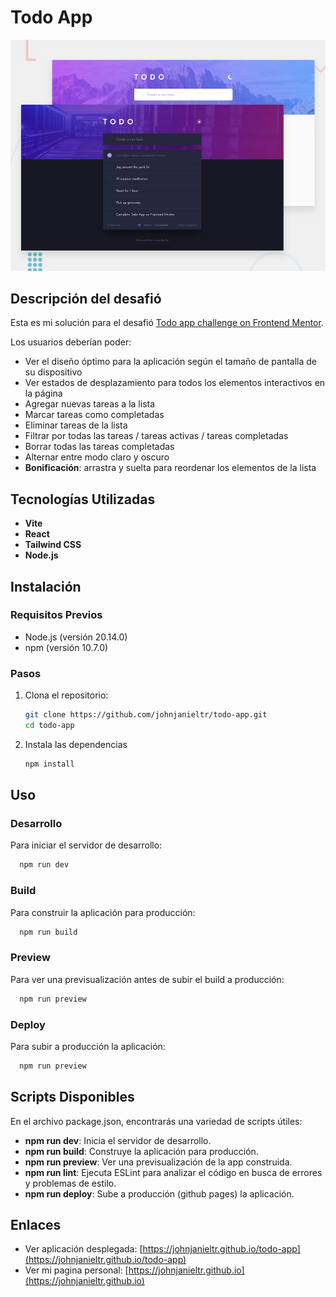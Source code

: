 # Todo App

![Design preview for the Manage landing page coding challenge](./public/images/preview.jpg)

## Descripción del desafió

Esta es mi solución para el desafió [Todo app challenge on Frontend Mentor](https://www.frontendmentor.io/challenges/todo-app-Su1_KokOW). 

Los usuarios deberían poder:

- Ver el diseño óptimo para la aplicación según el tamaño de pantalla de su dispositivo
- Ver estados de desplazamiento para todos los elementos interactivos en la página
- Agregar nuevas tareas a la lista
- Marcar tareas como completadas
- Eliminar tareas de la lista
- Filtrar por todas las tareas / tareas activas / tareas completadas
- Borrar todas las tareas completadas
- Alternar entre modo claro y oscuro
- **Bonificación**: arrastra y suelta para reordenar los elementos de la lista

## Tecnologías Utilizadas

- **Vite**
- **React**
- **Tailwind CSS**
- **Node.js**

## Instalación

### Requisitos Previos

- Node.js (versión 20.14.0)
- npm (versión 10.7.0)

### Pasos

1. Clona el repositorio:
   ```sh
   git clone https://github.com/johnjanieltr/todo-app.git
   cd todo-app
   ```
1. Instala las dependencias
   ```sh
   npm install
   ```

## Uso

### Desarrollo

Para iniciar el servidor de desarrollo:
```sh
  npm run dev
```

### Build

Para construir la aplicación para producción:
```sh
  npm run build
```

### Preview

Para ver una previsualización antes de subir el build a producción:
```sh
  npm run preview
```

### Deploy

Para subir a producción la aplicación:

```sh
  npm run preview
```

## Scripts Disponibles

En el archivo package.json, encontrarás una variedad de scripts útiles:

- **npm run dev**: Inicia el servidor de desarrollo.
- **npm run build**: Construye la aplicación para producción.
- **npm run preview**: Ver una previsualización de la app construida.
- **npm run lint**: Ejecuta ESLint para analizar el código en busca de errores y problemas de estilo.
- **npm run deploy**: Sube a producción (github pages) la aplicación.

## Enlaces

- Ver aplicación desplegada: [https://johnjanieltr.github.io/todo-app](https://johnjanieltr.github.io/todo-app)
- Ver mi pagina personal: [https://johnjanieltr.github.io](https://johnjanieltr.github.io)